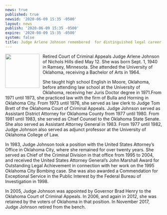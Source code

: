 ```yaml
---
news: true
published: true
newsid: '2020-06-09 15:35 -0500'
layout: news
publish: '2020-06-09 15:35 -0500'
expire: '2020-08-09 15:35 -0500'
system: false
title: Judge Arlene Johnson remembered  for distinguished legal career
---
```

<img style="width: 110px; float: left; margin: 0 10px 10px 0;" src="http://okcca.net/wp-content/uploads/2019/08/johnson-arlene-225x300.jpg" />Retired Court of Criminal Appeals Judge Arlene Johnson of Nichols Hills died May 12. She was born Sept. 1, 1940 in Ramsey, Minnesota. She attended the University of Oklahoma, receiving a Bachelor of Arts in 1964.

She taught high school English in Moore, Oklahoma, before attending law school at the University of Oklahoma, receiving her Juris Doctor degree in 1971.From 1971 until 1973, she practiced law with the firm of Bulla and Horning in Oklahoma City.  From 1973 until 1976, she served as law clerk to Judge Tom Brett of the Oklahoma Court of Criminal Appeals.  Judge Johnson served as Assistant District Attorney for Oklahoma County from 1977 until 1980.  From 1981 until 1983, she served as Chief Counsel to the Oklahoma State Senate.  She also served as Assistant Attorney General in 1983.  From 1977 until 1982, Judge Johnson also served as adjunct professor at the University of Oklahoma College of Law.  

In 1983, Judge Johnson took a position with the United States Attorney’s Office in Oklahoma City, where she remained for over twenty years.  She served as Chief of the Criminal Division in that office from 1995 to 2004, and received the United States Attorney General’s John Marshall Award for Outstanding Legal Achievement in connection with her work on the 1995 Oklahoma City Bombing case.  She was also awarded a Commendation for Exceptional Service in the Public Interest by the Federal Bureau of Investigation in 1998.

In 2005, Judge Johnson was appointed by Governor Brad Henry to the Oklahoma Court of Criminal Appeals.  In 2006, and again in 2012, she was retained by the voters of Oklahoma in that position.  In November 2017, Judge Johnson retired from the bench.